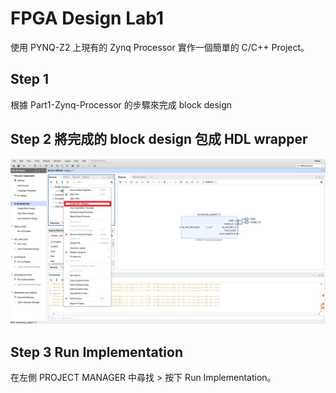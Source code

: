 # FPGA Design Lab1

使用 PYNQ-Z2 上現有的 Zynq Processor 實作一個簡單的 C/C++ Project。

## Step 1 
根據 Part1-Zynq-Processor 的步驟來完成 block design

## Step 2 將完成的 block design 包成 HDL wrapper
![測試圖片](png/Create_HDL_Wrapper.png)

## Step 3 Run Implementation
在左側 PROJECT MANAGER 中尋找 > 按下 Run Implementation。
